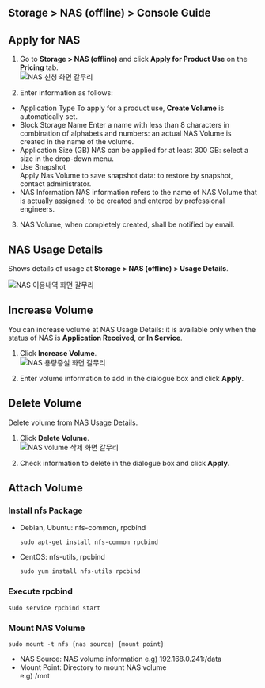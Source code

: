 ## Storage > NAS (offline) > Console Guide

## Apply for NAS

1. Go to **Storage > NAS (offline)** and click **Apply for Product Use** on the **Pricing** tab.  
  ![NAS 신청 화면 갈무리](http://static.toastoven.net/prod_infrastructure/nas/nas-request.png)

2. Enter information as follows: 
  * Application Type 
    To apply for a product use, **Create Volume** is automatically set. 
  * Block Storage Name 
    Enter a name with less than 8 characters in combination of alphabets and numbers: an actual NAS Volume is created in the name of the volume.
  * Application Size (GB) 
    NAS can be applied for at least 300 GB: select a size in the drop-down menu.  
  * Use Snapshot  
    Apply Nas Volume to save snapshot data: to restore by snapshot, contact administrator. 
  * NAS Information 
    NAS information refers to the name of NAS Volume that is actually assigned: to be created and entered by professional engineers.

3. NAS Volume, when completely created, shall be notified by email.  


## NAS Usage Details 

Shows details of usage at **Storage > NAS (offline) > Usage Details**.

![NAS 이용내역 화면 갈무리](http://static.toastoven.net/prod_infrastructure/nas/nas-volume-list.png)


## Increase Volume 

You can increase volume at NAS Usage Details: it is available only when the status of NAS is **Application Received**, or **In Service**.  

1. Click **Increase Volume**.  
  ![NAS 용량증설 화면 갈무리](http://static.toastoven.net/prod_infrastructure/nas/nas-extend-request.png)

2. Enter volume information to add in the dialogue box and click **Apply**. 


## Delete Volume 

Delete volume from NAS Usage Details. 

1. Click **Delete Volume**.  
  ![NAS volume 삭제 화면 갈무리](http://static.toastoven.net/prod_infrastructure/nas/nas-volume-del-request.png)

2. Check information to delete in the dialogue box and click **Apply**.


## Attach Volume 

### Install nfs Package

* Debian, Ubuntu: nfs-common, rpcbind  
  ```
  sudo apt-get install nfs-common rpcbind
  ```
* CentOS: nfs-utils, rpcbind  
  ```
  sudo yum install nfs-utils rpcbind
  ```

### Execute rpcbind 

```
sudo service rpcbind start
```

### Mount NAS Volume 

```
sudo mount -t nfs {nas source} {mount point}
```

* NAS Source: NAS volume information 
  e.g) 192.168.0.241:/data
* Mount Point: Directory to mount NAS volume   
  e.g) /mnt

